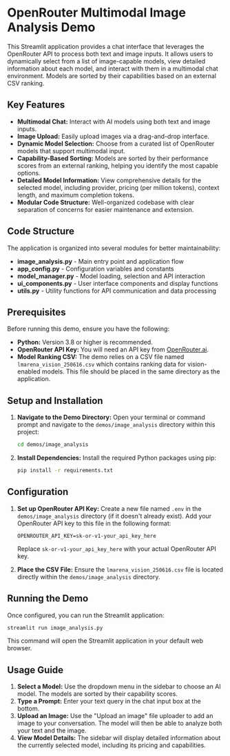 # OpenRouter Multimodal Image Analysis Demo

This Streamlit application provides a chat interface that leverages the OpenRouter API to process both text and image inputs. It allows users to dynamically select from a list of image-capable models, view detailed information about each model, and interact with them in a multimodal chat environment. Models are sorted by their capabilities based on an external CSV ranking.

## Key Features

- **Multimodal Chat:** Interact with AI models using both text and image inputs.
- **Image Upload:** Easily upload images via a drag-and-drop interface.
- **Dynamic Model Selection:** Choose from a curated list of OpenRouter models that support multimodal input.
- **Capability-Based Sorting:** Models are sorted by their performance scores from an external ranking, helping you identify the most capable options.
- **Detailed Model Information:** View comprehensive details for the selected model, including provider, pricing (per million tokens), context length, and maximum completion tokens.
- **Modular Code Structure:** Well-organized codebase with clear separation of concerns for easier maintenance and extension.

## Code Structure

The application is organized into several modules for better maintainability:

- **image_analysis.py** - Main entry point and application flow
- **app_config.py** - Configuration variables and constants
- **model_manager.py** - Model loading, selection and API interaction
- **ui_components.py** - User interface components and display functions
- **utils.py** - Utility functions for API communication and data processing

## Prerequisites

Before running this demo, ensure you have the following:

- **Python:** Version 3.8 or higher is recommended.
- **OpenRouter API Key:** You will need an API key from [OpenRouter.ai](https://openrouter.ai/).
- **Model Ranking CSV:** The demo relies on a CSV file named `lmarena_vision_250616.csv` which contains ranking data for vision-enabled models. This file should be placed in the same directory as the application.

## Setup and Installation

1.  **Navigate to the Demo Directory:**
    Open your terminal or command prompt and navigate to the `demos/image_analysis` directory within this project:

    ```bash
    cd demos/image_analysis
    ```

2.  **Install Dependencies:**
    Install the required Python packages using pip:
    ```bash
    pip install -r requirements.txt
    ```

## Configuration

1.  **Set up OpenRouter API Key:**
    Create a new file named `.env` in the `demos/image_analysis` directory (if it doesn't already exist). Add your OpenRouter API key to this file in the following format:

    ```
    OPENROUTER_API_KEY=sk-or-v1-your_api_key_here
    ```

    Replace `sk-or-v1-your_api_key_here` with your actual OpenRouter API key.

2.  **Place the CSV File:**
    Ensure the `lmarena_vision_250616.csv` file is located directly within the `demos/image_analysis` directory.

## Running the Demo

Once configured, you can run the Streamlit application:

```bash
streamlit run image_analysis.py
```

This command will open the Streamlit application in your default web browser.

## Usage Guide

1.  **Select a Model:** Use the dropdown menu in the sidebar to choose an AI model. The models are sorted by their capability scores.
2.  **Type a Prompt:** Enter your text query in the chat input box at the bottom.
3.  **Upload an Image:** Use the "Upload an image" file uploader to add an image to your conversation. The model will then be able to analyze both your text and the image.
4.  **View Model Details:** The sidebar will display detailed information about the currently selected model, including its pricing and capabilities.
